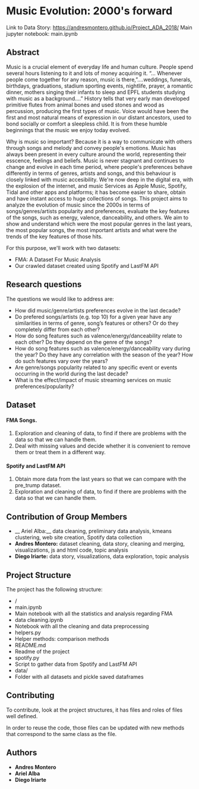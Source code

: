 # Music Evolution: 2000's forward

Link to Data Story:  https://andresmontero.github.io/Project_ADA_2018/
Main jupyter notebook: main.ipynb

## Abstract
Music is a crucial element of everyday life and human culture. People spend several hours listening to it and lots of money acquiring it. “… Whenever people come together for any reason, music is there,”….weddings, funerals, birthdays, graduations, stadium sporting events, nightlife, prayer, a romantic dinner, mothers singing their infants to sleep and EPFL students studying with music as a background….” History tells that very early man developed primitive flutes from animal bones and used stones and wood as percussion, producing the first types of music. Voice would have been the first and most natural means of expression in our distant ancestors, used to bond socially or comfort a sleepless child. It is from these humble beginnings that the music we enjoy today evolved.

Why is music so important? Because it is a way to communicate with others through songs and melody and convey people's emotions. Music has always been present in every culture around the world, representing their esscence, feelings and beliefs. Music is never stagnant and continues to change and evolve in each time period, where people's preferences behave differently in terms of genres, artists and songs, and this behaviour is closely linked with music accesibility. We're now deep in the digital era, with the explosion of the internet, and music Services as Apple Music, Spotify, Tidal and other apps and platforms; it has become easier to share, obtain and have instant access to huge collections of songs. This project aims to analyze the evolution of music since the 2000s in terms of songs/genres/artists popularity and preferences, evaluate the key features of the songs, such as energy, valence, danceability, and others. We aim to show and understand which were the most popular genres in the last years, the most popular songs, the most important artists and what were the trends of the key features of those hits.

For this purpose, we'll work with two datasets:

* FMA: A Dataset For Music Analysis
* Our crawled dataset created using Spotify and LastFM API


## Research questions

The questions we would like to address are:
* How did music/genre/artists preferences evolve in the last decade?
* Do prefered songs/artists (e.g. top 10) for a given year have any similarities in terms of genre, song’s features or others? Or do they completely differ from each other?
* How do song features such as valence/energy/danceability relate to each other? Do they depend on the genre of the songs?
* How do song features such as valence/energy/danceability vary during the year? Do they have any correlation with the season of the year? How do such features vary over the years?
* Are genre/songs popularity related to any specific event or events occurring in the world during the last decade?
* What is the effect/impact of music streaming services on music preferences/popularity?


## Dataset

#### FMA Songs.

1. Exploration and cleaning of data, to find if there are problems with the data 
so that we can handle them.
2. Deal with missing values and decide whether it is convenient to remove them or 
treat them in a different way.

#### Spotify and LastFM API

1. Obtain more data from the last years so that we can compare with the pre_trump dataset.
2. Exploration and cleaning of data, to find if there are problems with the data so that 
we can handle them.



## Contribution of Group Members
* __ Ariel Alba:__ data cleaning, preliminary data analysis, kmeans clustering, web site creation, Spotify data collection
* __Andres Montero:__ dataset cleaning, data story, cleaning and merging, visualizations, js and html code, topic analysis
* __Diego Iriarte:__ data story, visualizations, data exploration, topic analysis



## Project Structure

The project has the following structure:

* /
* main.ipynb
* Main notebook with all the statistics and analysis regarding FMA 
* data cleaning.ipynb
* Notebook with all the cleaning and data preprocessing
* helpers.py 
* Helper methods: comparison methods
* README.md
* Readme of the project
* spotify.py
* Script to gather data from Spotify and LastFM API
* data/
* Folder with all datasets and pickle saved dataframes

## Contributing

To contribute, look at the project structures, it has files and roles of files well defined. 

In order to reuse the code, those files can be updated with new methods that correspond 
to the same class as the file.

## Authors

* **Andres Montero**
* **Ariel Alba**
* **Diego Iriarte**



